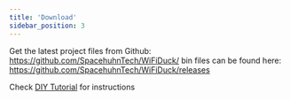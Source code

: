 ```yaml
---
title: 'Download'
sidebar_position: 3
---
```


Get the latest project files from Github: https://github.com/SpacehuhnTech/WiFiDuck/
bin files can be found here: https://github.com/SpacehuhnTech/WiFiDuck/releases

Check [DIY Tutorial](category/diy-tutorial/) for instructions
